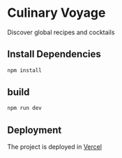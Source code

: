 # Culinary Voyage

Discover global recipes and cocktails

## Install Dependencies
```bash
npm install
```

## build

```bash
npm run dev
```

## Deployment
The project is deployed in [Vercel](https://culinary-voyage.vercel.app/)